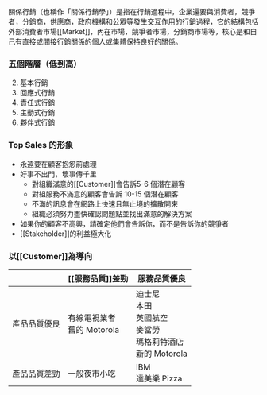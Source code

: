 關係行銷（也稱作「關係行銷學」）是指在行銷過程中，企業還要與消費者，競爭者，分銷商，供應商，政府機構和公眾等發生交互作用的行銷過程，它的結構包括外部消費者市場[[Market]]，內在市場，競爭者市場，分銷商市場等，核心是和自己有直接或間接行銷關係的個人或集體保持良好的關係。

### 五個階層（低到高）

2. 基本行銷
3. 回應式行銷
4. 責任式行銷
5. 主動式行銷
6. 夥伴式行銷
### Top Sales 的形象

- 永遠要在顧客抱怨前處理
- 好事不出門，壞事傳千里
	- 對組織滿意的[[Customer]]會告訴5-6 個潛在顧客
	- 對組服務不滿意的顧客會告訴 10-15 個潛在顧客
	- 不滿的訊息會在網路上快速且無止境的擴散開來
	- 組織必須努力盡快確認問題點並找出滿意的解決方案
- 如果你的顧客不高興，請確定他們會告訴你，而不是告訴你的競爭者
- [[Stakeholder]]的利益極大化
### 以[[Customer]]為導向

|        | [[服務品質]]差勁            | 服務品質優良                                            |
| ------ | --------------------- | ------------------------------------------------- |
| 產品品質優良 | 有線電視業者<br>舊的 Motorola | 迪士尼<br>本田<br>英國航空<br>麥當勞<br>瑪格莉特酒店<br>新的 Motorola |
| 產品品質差勁 | 一般夜市小吃                | IBM<br>達美樂 Pizza                                  |
